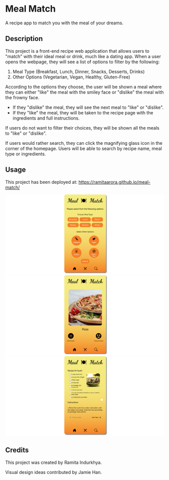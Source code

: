 # Meal Match

A recipe app to match you with the meal of your dreams.

## Description

This project is a front-end recipe web application that allows users to "match" with their ideal meal or drink, much like a dating app. When a user opens the webpage, they will see a list of options to filter by the following:

1. Meal Type (Breakfast, Lunch, Dinner, Snacks, Desserts, Drinks)
2. Other Options (Vegetarian, Vegan, Healthy, Gluten-Free)

According to the options they choose, the user will be shown a meal where they can either "like" the meal with the smiley face or "dislike" the meal with the frowny face. 
- If they "dislike" the meal, they will see the next meal to "like" or "dislike". 
- If they "like" the meal, they will be taken to the recipe page with the ingredients and full instructions. 

If users do not want to filter their choices, they will be shown all the meals to "like" or "dislike".

If users would rather search, they can click the magnifying glass icon in the corner of the homepage. Users will be able to search by recipe name, meal type or ingredients.

## Usage

This project has been deployed at: https://ramitaarora.github.io/meal-match/

<img src="./public/screenshots/meal-match-screenshot-new-1.png" alt="screenshot"/>
<img src="./public/screenshots/meal-match-screenshot-new-2.png" alt="screenshot"/>
<img src="./public/screenshots/meal-match-screenshot-new-3.png" alt="screenshot"/>

## Credits

This project was created by Ramita Indurkhya.

Visual design ideas contributed by Jamie Han.